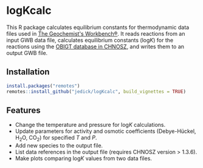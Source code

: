 # logKcalc

This R package calculates equilibrium constants for thermodynamic data files used in [The Geochemist's Workbench®](https://www.gwb.com).
It reads reactions from an input GWB data file, calculates equilibrium constants (log*K*) for the reactions using the [OBIGT database in CHNOSZ](http://chnosz.net/vignettes/obigt.html), and writes them to an output GWB file.

## Installation

```R
install.packages("remotes")
remotes::install_github("jedick/logKcalc", build_vignettes = TRUE)
```

## Features

  * Change the temperature and pressure for log*K* calculations.
  * Update parameters for activity and osmotic coefficients (Debye-Hückel, H<sub>2</sub>O, CO<sub>2</sub>) for specified *T* and *P*.
  * Add new species to the output file.
  * List data references in the output file (requires CHNOSZ version > 1.3.6).
  * Make plots comparing log*K* values from two data files.
